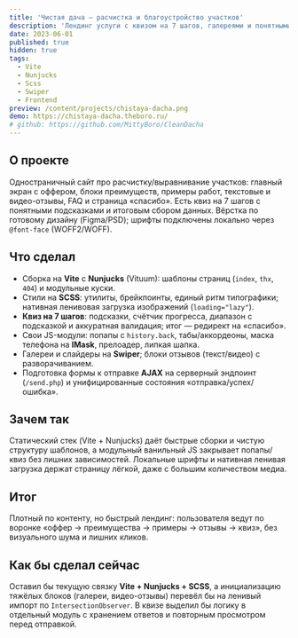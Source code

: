 ```yaml
---
title: 'Чистая дача — расчистка и благоустройство участков'
description: 'Лендинг услуги с квизом на 7 шагов, галереями и понятными CTA; Vite+Nunjucks, аккуратная адаптивная вёрстка по макету.'
date: 2023-06-01
published: true
hidden: true
tags:
  - Vite
  - Nunjucks
  - Scss
  - Swiper
  - Frontend
preview: /content/projects/chistaya-dacha.png
demo: https://chistaya-dacha.theboro.ru/
# github: https://github.com/MittyBoro/CleanDacha
---
```


## О проекте

Одностраничный сайт про расчистку/выравнивание участков: главный экран с оффером, блоки преимуществ, примеры работ, текстовые и видео-отзывы, FAQ и страница «спасибо». Есть квиз на 7 шагов с понятными подсказками и итоговым сбором данных. Вёрстка по готовому дизайну (Figma/PSD); шрифты подключены локально через `@font-face` (WOFF2/WOFF).

## Что сделал

- Сборка на **Vite** с **Nunjucks** (Vituum): шаблоны страниц (`index`, `thx`, `404`) и модульные куски.
- Стили на **SCSS**: утилиты, брейкпоинты, единый ритм типографики; нативная ленивовая загрузка изображений (`loading="lazy"`).
- **Квиз на 7 шагов**: подсказки, счётчик прогресса, диапазон с подсказкой и аккуратная валидация; итог — редирект на «спасибо».
- Свои JS-модули: попапы с `history.back`, табы/аккордеоны, маска телефона на **IMask**, прелоадер, липкая шапка.
- Галереи и слайдеры на **Swiper**; блоки отзывов (текст/видео) с разворачиванием.
- Подготовка формы к отправке **AJAX** на серверный эндпоинт (`/send.php`) и унифицированные состояния «отправка/успех/ошибка».

## Зачем так

Статический стек (Vite + Nunjucks) даёт быстрые сборки и чистую структуру шаблонов, а модульный ванильный JS закрывает попапы/квиз без лишних зависимостей. Локальные шрифты и нативная ленивая загрузка держат страницу лёгкой, даже с большим количеством медиа.

## Итог

Плотный по контенту, но быстрый лендинг: пользователя ведут по воронке «оффер → преимущества → примеры → отзывы → квиз», без визуального шума и лишних кликов.

## Как бы сделал сейчас

Оставил бы текущую связку **Vite + Nunjucks + SCSS**, а инициализацию тяжёлых блоков (галереи, видео-отзывы) перевёл бы на ленивый импорт по `IntersectionObserver`. В квизе выделил бы логику в отдельный модуль с хранением ответов и повторным просмотром перед отправкой.

